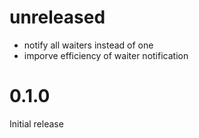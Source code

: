 # unreleased

* notify all waiters instead of one
* imporve efficiency of waiter notification

# 0.1.0

Initial release
